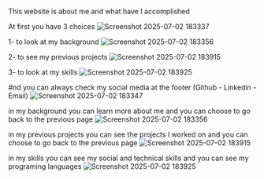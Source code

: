 This website is about me and what have I accomplished

At first you have 3 choices
![Screenshot 2025-07-02 183337](https://github.com/user-attachments/assets/ab52f5bb-16da-4a7f-9499-b6494105b75f)

1- to look at my background
![Screenshot 2025-07-02 183356](https://github.com/user-attachments/assets/3037d747-3579-4ab2-8a6f-5be49f3c5e09)

2- to see my previous projects
![Screenshot 2025-07-02 183915](https://github.com/user-attachments/assets/8b639038-fdf5-4467-b0cb-2690ccbccf85)

3- to look at my skills
![Screenshot 2025-07-02 183925](https://github.com/user-attachments/assets/253c9651-db97-47c2-b3ec-2523c3a4d27e)

#nd you can always check my social media at the footer (Github - Linkedin - Email)
![Screenshot 2025-07-02 183347](https://github.com/user-attachments/assets/de01544b-e07d-4e16-916a-0eda208a4288)

in my background you can learn more about me and you can choose to go back to the previous page
![Screenshot 2025-07-02 183356](https://github.com/user-attachments/assets/7faba365-1db6-4aad-af70-93e648bb4fc5)

in my previous projects you can see the projects I worked on and you can choose to go back to the previous page
![Screenshot 2025-07-02 183915](https://github.com/user-attachments/assets/5376eacf-1536-45e2-92f1-8c763a386a5b)

in my skills you can see my social and technical skills and you can see my programing languages
![Screenshot 2025-07-02 183925](https://github.com/user-attachments/assets/61b8ce0d-3314-412e-beaa-269138da530d)
